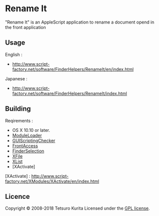 Rename It
========
"Rename It" is an AppleScript application to rename a document opend in the front application 

## Usage
English :
* http://www.script-factory.net/software/FinderHelpers/RenameIt/en/index.html

Japanese :
* http://www.script-factory.net/software/FinderHelpers/RenameIt/index.html

## Building
Reqirements :
* OS X 10.10 or later.
* [ModuleLoader]
* [GUIScriptingChecker]
* [FrontAccess]
* [FinderSelection]
* [XFile]
* [XList]
* [XActivate]

[ModuleLoader]: http://www.script-factory.net/software/OSAX/ModuleLoader/en/index.html
[GUIScriptingChecker]: http://www.script-factory.net/XModules/GUIScriptingChecker/en/index.html
[FrontAccess]: http://www.script-factory.net/XModules/FrontAccess/en/index.html
[FinderSelection]: http://www.script-factory.net/XModules/FinderSelection/index.html
[XFile]: http://www.script-factory.net/XModules/XFile/en/index.html
[XList]: http://www.script-factory.net/XModules/XList/en/index.html
[XActivate] : http://www.script-factory.net/XModules/XActivate/en/index.html

## Licence

Copyright &copy; 2008-2018 Tetsuro Kurita
Licensed under the [GPL license][GPL].
 
[GPL]: http://www.gnu.org/licenses/gpl.html

